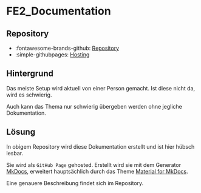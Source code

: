 # FE2_Documentation

## Repository

* :fontawesome-brands-github: [Repository](https://github.com/FFW-Baudenbach/FE2_Documentation)
* :simple-githubpages: [Hosting](https://ffw-baudenbach.github.io/FE2_Documentation/)

## Hintergrund

Das meiste Setup wird aktuell von einer Person gemacht. Ist diese nicht da, wird es schwierig. 

Auch kann das Thema nur schwierig übergeben werden ohne jegliche Dokumentation.

## Lösung

In obigem Repository wird diese Dokumentation erstellt und ist hier hübsch lesbar.

Sie wird als `GitHub Page` gehosted. Erstellt wird sie mit dem Generator [MkDocs](https://www.mkdocs.org/), 
erweitert hauptsächlich durch das Theme [Material for MkDocs](https://squidfunk.github.io/mkdocs-material/).

Eine genauere Beschreibung findet sich im Repository.